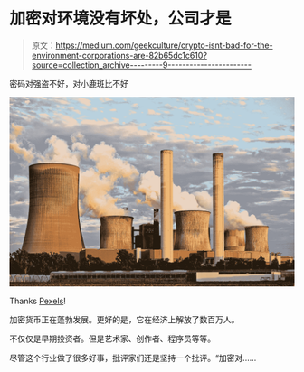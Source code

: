 # 加密对环境没有坏处，公司才是

> 原文：<https://medium.com/geekculture/crypto-isnt-bad-for-the-environment-corporations-are-82b65dc1c610?source=collection_archive---------9----------------------->

密码对强盗不好，对小鹿斑比不好

![](img/7666eae806e12c7fa26fd109d98af004.png)

Thanks [Pexels](https://www.pexels.com/photo/air-air-pollution-chimney-clouds-459728/)!

加密货币正在蓬勃发展。更好的是，它在经济上解放了数百万人。

不仅仅是早期投资者。但是艺术家、创作者、程序员等等。

尽管这个行业做了很多好事，批评家们还是坚持一个批评。“加密对……